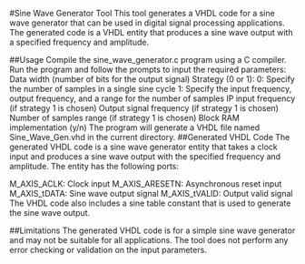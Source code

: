 #Sine Wave Generator Tool
This tool generates a VHDL code for a sine wave generator that can be used in digital signal processing applications. The generated code is a VHDL entity that produces a sine wave output with a specified frequency and amplitude.

##Usage
Compile the sine_wave_generator.c program using a C compiler.
Run the program and follow the prompts to input the required parameters:
Data width (number of bits for the output signal)
Strategy (0 or 1):
0: Specify the number of samples in a single sine cycle
1: Specify the input frequency, output frequency, and a range for the number of samples
IP input frequency (if strategy 1 is chosen)
Output signal frequency (if strategy 1 is chosen)
Number of samples range (if strategy 1 is chosen)
Block RAM implementation (y/n)
The program will generate a VHDL file named Sine_Wave_Gen.vhd in the current directory.
##Generated VHDL Code
The generated VHDL code is a sine wave generator entity that takes a clock input and produces a sine wave output with the specified frequency and amplitude. The entity has the following ports:

M_AXIS_ACLK: Clock input
M_AXIS_ARESETN: Asynchronous reset input
M_AXIS_tDATA: Sine wave output signal
M_AXIS_tVALID: Output valid signal
The VHDL code also includes a sine table constant that is used to generate the sine wave output.

##Limitations
The generated VHDL code is for a simple sine wave generator and may not be suitable for all applications.
The tool does not perform any error checking or validation on the input parameters.